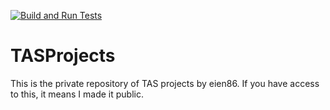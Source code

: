 
[![Build and Run Tests](https://github.com/SergioMartin86/TASProjects/actions/workflows/make.yml/badge.svg)](https://github.com/SergioMartin86/TASProjects/actions/workflows/make.yml)

# TASProjects

This is the private repository of TAS projects by eien86. If you have access to this, it means I made it public.
